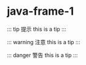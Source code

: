 # java-frame-1
<ClientOnly>
  <Valine></Valine>
</ClientOnly>

::: tip 提示
this is a tip
:::

::: warning 注意
this is a tip
:::

::: danger 警告
this is a tip
:::